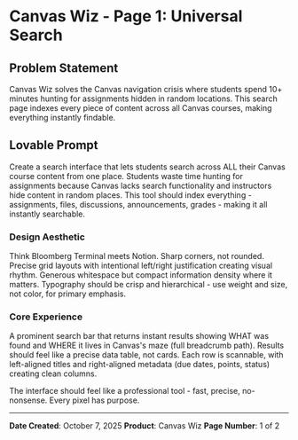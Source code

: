 # Canvas Wiz - Page 1: Universal Search

## Problem Statement

Canvas Wiz solves the Canvas navigation crisis where students spend 10+ minutes hunting for assignments hidden in random locations. This search page indexes every piece of content across all Canvas courses, making everything instantly findable.

## Lovable Prompt

Create a search interface that lets students search across ALL their Canvas course content from one place. Students waste time hunting for assignments because Canvas lacks search functionality and instructors hide content in random places. This tool should index everything - assignments, files, discussions, announcements, grades - making it all instantly searchable.

### Design Aesthetic

Think Bloomberg Terminal meets Notion. Sharp corners, not rounded. Precise grid layouts with intentional left/right justification creating visual rhythm. Generous whitespace but compact information density where it matters. Typography should be crisp and hierarchical - use weight and size, not color, for primary emphasis.

### Core Experience

A prominent search bar that returns instant results showing WHAT was found and WHERE it lives in Canvas's maze (full breadcrumb path). Results should feel like a precise data table, not cards. Each row is scannable, with left-aligned titles and right-aligned metadata (due dates, points, status) creating clean columns.

The interface should feel like a professional tool - fast, precise, no-nonsense. Every pixel has purpose.

---

**Date Created**: October 7, 2025
**Product**: Canvas Wiz
**Page Number**: 1 of 2

